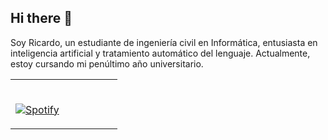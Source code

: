 ## Hi there 👋
Soy Ricardo, un estudiante de ingeniería civil en Informática, entusiasta en inteligencia artificial y tratamiento automático del lenguaje. Actualmente, estoy cursando mi penúltimo año universitario. 

<table width="100%"> 
  <tr>
  <td width="50%">
      
&nbsp; <br> [![Spotify](https://novatorem-xi-eight.vercel.app/api/spotify)](https://open.spotify.com/user/12131343117)

  </td>
  <td width="50%">
<!-- feed start -->

<!-- feed end -->

  </td>
  </table>
 
<!--
**rickiwasho/rickiwasho** is a ✨ _special_ ✨ repository because its `README.md` (this file) appears on your GitHub profile.

Here are some ideas to get you started:

- 🔭 I’m currently working on ...
- 🌱 I’m currently learning ...
- 👯 I’m looking to collaborate on ...
- 🤔 I’m looking for help with ...
- 💬 Ask me about ...
- 📫 How to reach me: ...
- 😄 Pronouns: ...
- ⚡ Fun fact: ...
-->
